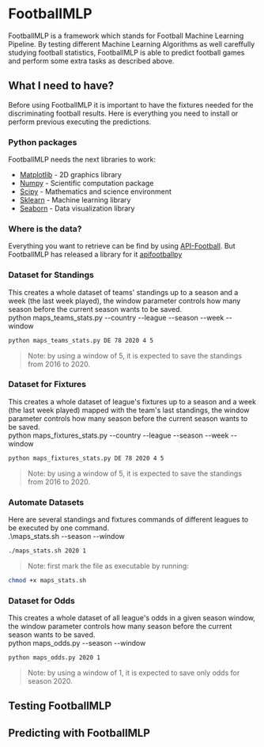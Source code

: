 # FootballMLP

FootballMLP is a framework which stands for Football Machine Learning Pipeline. By testing different Machine Learning Algorithms as well careffully studying football statistics, FootballMLP is able to predict football games and perform some extra tasks as described above.

## What I need to have?
Before using FootballMLP it is important to have the fixtures needed for the discriminating football results. Here is everything you need to install or perform previous executing the predictions.

### Python packages
FootballMLP needs the next libraries to work:
- [Matplotlib] - 2D graphics library
- [Numpy] - Scientific computation package
- [Scipy] - Mathematics and science environment
- [Sklearn] - Machine learning library
- [Seaborn] - Data visualization library

[Matplotlib]: <https://matplotlib.org/>
[Numpy]: <https://numpy.org/>
[Scipy]: <https://www.scipy.org/>
[Sklearn]: <https://scikit-learn.org/stable/>
[Seaborn]: <https://seaborn.pydata.org/>

### Where is the data?
Everything you want to retrieve can be find by using [API-Football](https://www.api-football.com/). But FootballMLP has released a library for it [apifootballpy](https://github.com/clarismiranda/apifootball/tree/lastFixtures)

### Dataset for Standings
This creates a whole dataset of teams' standings up to a season and a week (the last week played), the window parameter controls how many season before the current season wants to be saved.\
python maps_teams_stats.py --country --league --season --week --window
```bash
python maps_teams_stats.py DE 78 2020 4 5
```
> Note: by using a window of 5, it is expected to save the standings from 2016 to 2020.

### Dataset for Fixtures
This creates a whole dataset of league's fixtures up to a season and a week (the last week played) mapped with the team's last standings, the window parameter controls how many season before the current season wants to be saved.\
python maps_fixtures_stats.py --country --league --season --week --window
```bash
python maps_fixtures_stats.py DE 78 2020 4 5
```
> Note: by using a window of 5, it is expected to save the standings from 2016 to 2020.

### Automate Datasets
Here are several standings and fixtures commands of different leagues to be executed by one command.\
.\maps_stats.sh --season --window
```bash
./maps_stats.sh 2020 1
```
> Note: first mark the file as executable by running:
```bash 
chmod +x maps_stats.sh
```

### Dataset for Odds
This creates a whole dataset of all league's odds in a given season window, the window parameter controls how many season before the current season wants to be saved.\
python maps_odds.py --season --window
```bash
python maps_odds.py 2020 1
```
> Note: by using a window of 1, it is expected to save only odds for season 2020.

## Testing FootballMLP

## Predicting with FootballMLP
